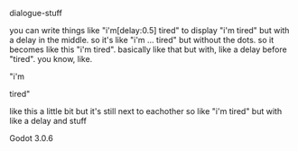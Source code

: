 dialogue-stuff

you can write things like "i'm[delay:0.5] tired" to display "i'm tired" but with a delay in the middle. so it's like "i'm ... tired" but without the dots. so it becomes like this "i'm tired". basically like that but with, like a delay before "tired". you know, like.

"i'm



tired" 

like this a little bit but it's still next to eachother so like "i'm tired" but with like a delay and stuff

Godot 3.0.6
